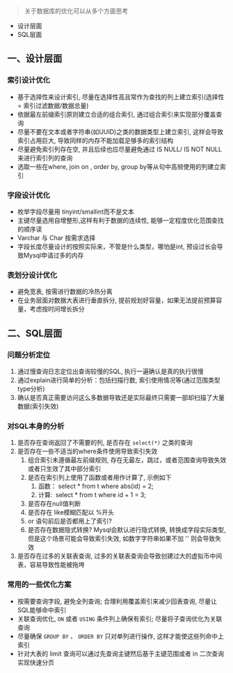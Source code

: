 > 关于数据库的优化可以从多个方面思考

- 设计层面
- SQL层面
## 一、设计层面
### 索引设计优化 

- 基于选择性来设计索引, 尽量在选择性高且常作为查找的列上建立索引(选择性 = 索引过滤数据/数据总量)
- 依据最左前缀索引原则建立合适的组合索引, 通过组合索引来实现部分覆盖查询
- 尽量不要在文本或者字符串(如UUID)之类的数据类型上建立索引, 这样会导致索引占用巨大, 导致同样的内存不能加载足够多的索引结构
- 尽量避免索引列存在空, 并且后续也应尽量避免通过 IS NULL/ IS NOT NULL 来进行索引列的查询
- 选取一些在where, join on , order by, group by等从句中高频使用的列建立索引
### 字段设计优化 	

- 枚举字段尽量用 tinyint/smallint而不是文本
- 主键尽量选用自增整形,这样有利于数据的连续性, 能够一定程度优化范围查找的顺序读
- Varchar 与 Char 按需求选择
- 字段长度尽量设计的按照实际来，不管是什么类型，哪怕是int, 预设过长会导致Mysql申请过多的内存
### 表划分设计优化 

- 避免宽表, 按需进行数据的冷热分离
- 在业务层面对数据大表进行垂直拆分, 提前规划好容量，如果无法提前预算容量，考虑按时间增长拆分
## 二、SQL层面
### 问题分析定位 

1. 通过慢查询日志定位出查询较慢的SQL, 执行一遍确认是真的执行很慢
2. 通过explain进行简单的分析：包括扫描行数, 索引使用情况等(通过范围类型type分析)
3. 确认是否真正需要访问这么多数据导致还是实际最终只需要一部却扫描了大量数据(索引失效)
### 对SQL本身的分析 

1. 是否存在查询返回了不需要的列, 是否存在 `select(*)` 之类的查询
2. 是否存在一些不适当的where条件使用导致索引失效 
   1. 组合索引未遵循最左前缀规则, 存在无最左，跳过，或者范围查询导致失效或者只生效了其中部分索引
   2. 是否在索引列上使用了函数或者用作计算了, 示例如下 
      1. 函数： select * from t where abs(id) = 2;
      2. 计算:  select * from t where id + 1 = 3;
   3. 是否存在null值判断
   4. 是否存在 like模糊匹配以 %开头
   5. or 语句前后是否都用上了索引?
   6. 是否存在数据隐式转换? Mysql会默认进行隐式转换, 转换成字段实际类型, 但是这个场景可能会导致索引失效, 如数字字符串如果不加 '' 则会导致失效
3. 是否存在过多的关联表查询, 过多的关联表查询会导致创建过大的虚拟币中间表，容易导致性能被拖垮
### 常用的一些优化方案 

- 按需要查询字段, 避免全列查询; 合理利用覆盖索引来减少回表查询, 尽量让SQL能够命中索引
- 关联查询优化, `ON` 或者 `USING` 条件列上确保有索引; 尽量将子查询优化为关联查询
- 尽量确保 `GROUP BY` 、 `ORDER BY` 只对单列进行操作, 这样才能使这些列命中上索引
- 针对大表的 limit 查询可以通过先查询主键然后基于主键范围或者 in 二次查询实现快速分页
## 
